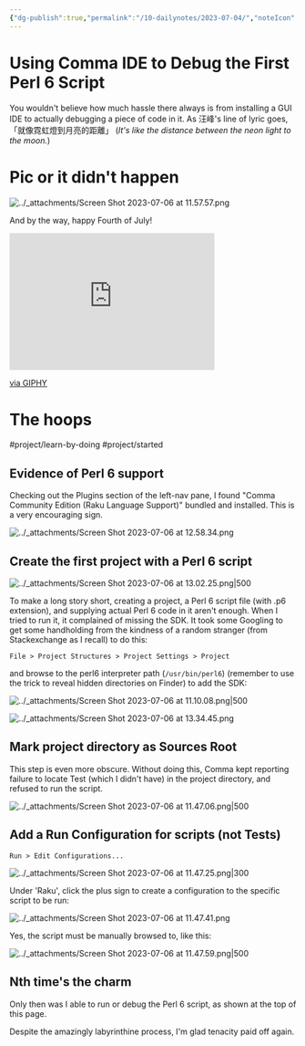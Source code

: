 ```yaml
---
{"dg-publish":true,"permalink":"/10-dailynotes/2023-07-04/","noteIcon":"2","created":"","updated":""}
---
```


# Using Comma IDE to Debug the First Perl 6 Script

You wouldn't believe how much hassle there always is from installing a GUI IDE to actually debugging a piece of code in it. As 汪峰's line of lyric goes, 「就像霓虹燈到月亮的距離」 (*It's like the distance between the neon light to the moon.*)

# Pic or it didn't happen

![../_attachments/Screen Shot 2023-07-06 at 11.57.57.png](/img/user/_attachments/Screen%20Shot%202023-07-06%20at%2011.57.57.png)

And by the way, happy Fourth of July!

<iframe src="https://giphy.com/embed/26tOZ42Mg6pbTUPHW" width="360" height="240" frameBorder="0" class="giphy-embed" allowFullScreen></iframe><p><a href="https://giphy.com/gifs/26tOZ42Mg6pbTUPHW">via GIPHY</a></p>

# The hoops

#project/learn-by-doing 
#project/started 

## Evidence of Perl 6 support

Checking out the Plugins section of the left-nav pane, I found "Comma Community Edition (Raku Language Support)" bundled and installed. This is a very encouraging sign.

![../_attachments/Screen Shot 2023-07-06 at 12.58.34.png](/img/user/_attachments/Screen%20Shot%202023-07-06%20at%2012.58.34.png)

## Create the first project with a Perl 6 script

![../_attachments/Screen Shot 2023-07-06 at 13.02.25.png|500](/img/user/_attachments/Screen%20Shot%202023-07-06%20at%2013.02.25.png)

To make a long story short, creating a project, a Perl 6 script file (with .p6 extension), and supplying actual Perl 6 code in it aren't enough. When I tried to run it, it complained of missing the SDK. It took some Googling to get some handholding from the kindness of a random stranger (from Stackexchange as I recall) to do this:

`File > Project Structures > Project Settings > Project`

and browse to the perl6 interpreter path (`/usr/bin/perl6`) (remember to use the trick to reveal hidden directories on Finder) to add the SDK:

![../_attachments/Screen Shot 2023-07-06 at 11.10.08.png|500](/img/user/_attachments/Screen%20Shot%202023-07-06%20at%2011.10.08.png)

![../_attachments/Screen Shot 2023-07-06 at 13.34.45.png](/img/user/_attachments/Screen%20Shot%202023-07-06%20at%2013.34.45.png)

## Mark project directory as Sources Root

This step is even more obscure. Without doing this, Comma kept reporting failure to locate Test (which I didn't have) in the project directory, and refused to run the script.

![../_attachments/Screen Shot 2023-07-06 at 11.47.06.png|500](/img/user/_attachments/Screen%20Shot%202023-07-06%20at%2011.47.06.png)

## Add a Run Configuration for scripts (not Tests)

`Run > Edit Configurations...`

![../_attachments/Screen Shot 2023-07-06 at 11.47.25.png|300](/img/user/_attachments/Screen%20Shot%202023-07-06%20at%2011.47.25.png)

Under 'Raku', click the plus sign to create a configuration to the specific script to be run:

![../_attachments/Screen Shot 2023-07-06 at 11.47.41.png](/img/user/_attachments/Screen%20Shot%202023-07-06%20at%2011.47.41.png)

Yes, the script must be manually browsed to, like this:

![../_attachments/Screen Shot 2023-07-06 at 11.47.59.png|500](/img/user/_attachments/Screen%20Shot%202023-07-06%20at%2011.47.59.png)

## Nth time's the charm

Only then was I able to run or debug the Perl 6 script, as shown at the top of this page.

Despite the amazingly labyrinthine process, I'm glad tenacity paid off again.